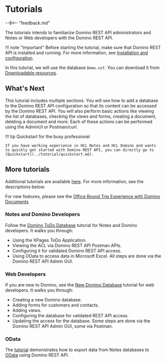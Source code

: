 # Tutorials

--8<-- "feedback.md"

The tutorials intends to familiarize Domino REST API administrators and Notes or Web developers with the Domino REST API.

<!-- prettier-ignore -->
!!! note "Important"
    Before starting the tutorial, make sure that Domino REST API is installed and running. For more information, see [Installation and configuration](../tutorial/installconfig/index.md).

In this tutorial, we will use the database `Demo.nsf`. You can download it from [Downloadable resources](../references/downloads.md).

## What's Next

This tutorial includes multiple sections. You will see how to add a database to the Domino REST API configuration so that its content can be accessed by the Domino REST API. You will also perform basic actions like viewing the list of databases, checking the views and forms, creating a document, deleting a document and more. Each of these actions can be performed using the AdminUI or Postman/curl.

<!-- prettier-ignore -->
!!! tip Quickstart for the busy professional

    If you have working experience in HCL Notes and HCL Domino and wants to quickly get started with Domino REST API, you can directly go to [Quickstart](../tutorial/quickstart.md).

## More tutorials

Additional tutorials are available [here](https://opensource.hcltechsw.com/domino-keep-tutorials/). For more information, see the descriptions below: <!--and also [can be found here](https://opensource.hcltechsw.com/domino-keep-tutorials/):-->

For new features, please see the [Office Round Trip Experience with Domino Documents](../tutorial/roundtrip.md)

### Notes and Domino Developers

Follow the [Domino ToDo Database](https://opensource.hcltechsw.com/domino-keep-tutorials/pages/todo/index) tutorial for Notes and Domino developers. It walks you through:

- Using the XPages ToDo Application.
- Viewing the ACL via Domino REST API Postman APIs.
- Configuring it for validated Domino REST API access.
- Using OData to access data in Microsoft Excel. All steps are done via the Domino REST API Admin GUI.

### Web Developers

If you are new to Domino, see the [New Domino Database](https://opensource.hcltechsw.com/domino-keep-tutorials/pages/domino-new/index) tutorial for web developers. It walks you through:

- Creating a new Domino database.
- Adding forms for customers and contacts.
- Adding views.
- Configuring the database for validated REST API access.
- Updating the access for the database. Some steps are done via the Domino REST API Admin GUI, some via Postman.

### OData

The [tutorial](../tutorial/odata/index.md) demonstrates how to export data from Notes databases to [OData](https://www.odata.org) using Domino REST API.
